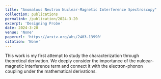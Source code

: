 ```yaml
---
title: "Anomalous Neutron Nuclear-Magnetic Interference Spectroscopy"
collection: publications
permalink: /publication/2024-3-20
excerpt: 'Designing Probe'
date: 2024-3-20
venue: 'None'
paperurl: 'https://arxiv.org/abs/2403.13990'
citation: 'None'
---
```


This work is my first attempt to study the characterization through theoretical derivation. We deeply consider the importance of the nulcear-magnetic interference term and connect it with the electron-phonon coupling under the mathematical derivations.
